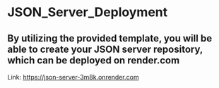 # JSON_Server_Deployment




By utilizing the provided template, you will be able to create your JSON server repository, which can be deployed on render.com
--------------
Link: https://json-server-3m8k.onrender.com
